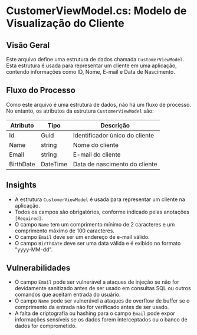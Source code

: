 # CustomerViewModel.cs: Modelo de Visualização do Cliente

## Visão Geral
Este arquivo define uma estrutura de dados chamada `CustomerViewModel`. Esta estrutura é usada para representar um cliente em uma aplicação, contendo informações como ID, Nome, E-mail e Data de Nascimento.

## Fluxo do Processo
Como este arquivo é uma estrutura de dados, não há um fluxo de processo. No entanto, os atributos da estrutura `CustomerViewModel` são:

| Atributo | Tipo | Descrição |
| --- | --- | --- |
| Id | Guid | Identificador único do cliente |
| Name | string | Nome do cliente |
| Email | string | E-mail do cliente |
| BirthDate | DateTime | Data de nascimento do cliente |

## Insights
- A estrutura `CustomerViewModel` é usada para representar um cliente na aplicação.
- Todos os campos são obrigatórios, conforme indicado pelas anotações `[Required]`.
- O campo `Name` tem um comprimento mínimo de 2 caracteres e um comprimento máximo de 100 caracteres.
- O campo `Email` deve ser um endereço de e-mail válido.
- O campo `BirthDate` deve ser uma data válida e é exibido no formato "yyyy-MM-dd".

## Vulnerabilidades
- O campo `Email` pode ser vulnerável a ataques de injeção se não for devidamente sanitizado antes de ser usado em consultas SQL ou outros comandos que aceitam entrada do usuário.
- O campo `Name` pode ser vulnerável a ataques de overflow de buffer se o comprimento da entrada não for verificado antes de ser usado.
- A falta de criptografia ou hashing para o campo `Email` pode expor informações sensíveis se os dados forem interceptados ou o banco de dados for comprometido.